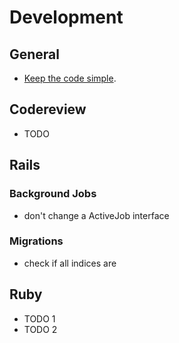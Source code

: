 # Development


## General


* [Keep the code simple].

[Keep the code simple]: http://www.readability.com/~/ko2aqda2

## Codereview

* TODO

## Rails

### Background Jobs
* don't change a ActiveJob interface

### Migrations
* check if all indices are

## Ruby

* TODO 1
* TODO 2
